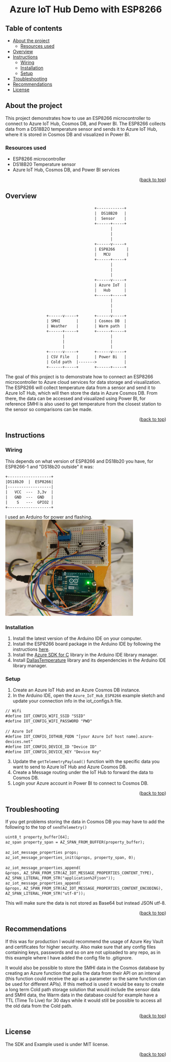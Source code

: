 <h1 align="center" id="top">Azure IoT Hub Demo with ESP8266</h1>

## Table of contents
- [About the project](#about-the-project)
    - [Resources used](#resources-used)
- [Overview](#overview)
- [Instructions](#instructions)
    - [Wiring](#wiring)
    - [Installation](#installation)
    - [Setup](#setup)
- [Troubleshooting](#troubleshooting)
- [Recommendations](#recommendations)
- [License](#license)

## About the project
This project demonstrates how to use an ESP8266 microcontroller to connect to Azure IoT Hub, Cosmos DB, and Power BI. The ESP8266 collects data from a DS18B20 temperature sensor and sends it to Azure IoT Hub, where it is stored in Cosmos DB and visualized in Power BI.


### Resources used
- ESP8266 microcontroller
- DS18B20 Temperature sensor
- Azure IoT Hub, Cosmos DB, and Power BI services

<p align="right">(<a href="#top">back to top</a>)</p>

## Overview
```
                                       +------------+
                                       |  DS18B20   |
                                       |  Sensor    |
                                       +------+-----+
                                              |
                                              |
                                              |
                                       +------v-----+
                                       | ESP8266     |
                                       |   MCU       |
                                       +------+-----+
                                              |
                                              |
                                              |
                                       +------v-----+
                                       | Azure IoT  |
                                       |   Hub      |
                                       +------+-----+
                                              |
                                              |
                                              |
                  +------v-----+       +------v-----+
                  | SMHI       |       | Cosmos DB  |
                  | Weather    |       | Warm path  |
                  +------+-----+       +------+-----+
                         |                    |
                         |                    |
                         |                    |
                  +------v-----+       +------v-----+
                  | CSV File   |       | Power Bi   |
                  | Cold path  |------->            |
                  +------+-----+       +------+-----+
```
The goal of this project is to demonstrate how to connect an ESP8266 microcontroller to Azure cloud services for data storage and visualization. The ESP8266 will collect temperature data from a sensor and send it to Azure IoT Hub, which will then store the data in Azure Cosmos DB. From there, the data can be accessed and visualized using Power BI, for reference SMHI is also used to get temperature from the closest station to the sensor so comparisons can be made.

<p align="right">(<a href="#top">back to top</a>)</p>

## Instructions
### Wiring
This depends on what version of ESP8266 and DS18b20 you have, for ESP8266-1 and "DS18b20 outside" it was:
```
+-------------------+
|DS18b20  |  ESP8266|
|-------------------|
|   VCC  ---  3,3v  |
|   GND  ---  GND   |
|    S   ---  GPIO2 |
+-------------------+
```
I used an Arduino for power and flashing.
<br>
<img src="img/esp_arduino.jpg" width="400"/>

### Installation
1. Install the latest version of the Arduino IDE on your computer.
2. Install the ESP8266 board package in the Arduino IDE by following the instructions [here](https://github.com/esp8266/Arduino#installing-with-boards-manager).
3. Install the [Azure SDK for C](https://github.com/Azure/azure-sdk-for-c-arduino) library in the Arduino IDE library manager.
4. Install [DallasTemperature](https://github.com/milesburton/Arduino-Temperature-Control-Library) library and its dependencies in the Arduino IDE library manager.

### Setup
1. Create an Azure IoT Hub and an Azure Cosmos DB instance.
2. In the Arduino IDE, open the `Azure_IoT_Hub_ESP8266` example sketch and update your connection info in the iot_configs.h file.
```
// Wifi
#define IOT_CONFIG_WIFI_SSID "SSID"
#define IOT_CONFIG_WIFI_PASSWORD "PWD"

// Azure IoT
#define IOT_CONFIG_IOTHUB_FQDN "[your Azure IoT host name].azure-devices.net"
#define IOT_CONFIG_DEVICE_ID "Device ID"
#define IOT_CONFIG_DEVICE_KEY "Device Key"
```
3. Update the `getTelemetryPayload()` function with the specific data you want to send to Azure IoT Hub and Azure Cosmos DB.
4. Create a Message routing under the IoT Hub to forward the data to Cosmos DB.
5. Login your Azure account in Power BI to connect to Cosmos DB.

<p align="right">(<a href="#top">back to top</a>)</p>

## Troubleshooting
If you get problems storing the data in Cosmos DB you may have to add the following to the top of `sendTelemetry()`
```
uint8_t property_buffer[64];
az_span property_span = AZ_SPAN_FROM_BUFFER(property_buffer);

az_iot_message_properties props;
az_iot_message_properties_init(&props, property_span, 0);

az_iot_message_properties_append(
&props, AZ_SPAN_FROM_STR(AZ_IOT_MESSAGE_PROPERTIES_CONTENT_TYPE), AZ_SPAN_LITERAL_FROM_STR("application%2Fjson"));
az_iot_message_properties_append(
&props, AZ_SPAN_FROM_STR(AZ_IOT_MESSAGE_PROPERTIES_CONTENT_ENCODING), AZ_SPAN_LITERAL_FROM_STR("utf-8"));
```
This will make sure the data is not stored as Base64 but instead JSON utf-8.

<p align="right">(<a href="#top">back to top</a>)</p>

## Recommendations
If this was for production I would recommend the usage of Azure Key Vault and certificates for higher security. Also make sure that any config files containing keys, passwords and so on are not uploaded to any repo, as in this example where I have added the config file to .gitignore.

It would also be possible to store the SMHI data in the Cosmos database by creating an Azure function that pulls the data from their API on an interval (this function could receive the api as a parameter so the same function can be used for different APIs). If this method is used it would be easy to create a long term Cold path storage solution that would include the sensor data and SMHI data, the Warm data in the database could for example have a TTL (Time To Live) for 30 days while it would still be possible to access all the old data from the Cold path.

<p align="right">(<a href="#top">back to top</a>)</p>

## License
The SDK and Example used is under MIT license.

<p align="right">(<a href="#top">back to top</a>)</p>